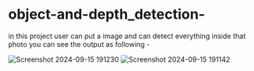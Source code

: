 # object-and-depth_detection-
in this project user can put a image and can detect everything inside that photo 
you can see the output as following -


![Screenshot 2024-09-15 191230](https://github.com/user-attachments/assets/cc138178-90d6-4b9c-935b-68a03e4003b4)
![Screenshot 2024-09-15 191142](https://github.com/user-attachments/assets/b02d3fbb-503f-4373-8133-76faf8800f3f)
